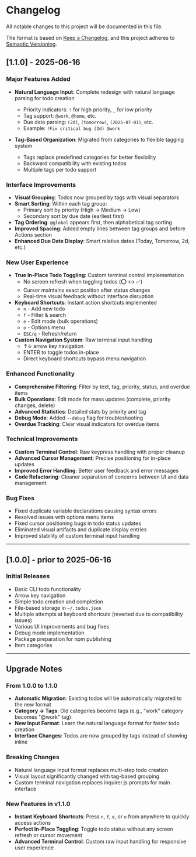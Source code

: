 # Changelog

All notable changes to this project will be documented in this file.

The format is based on [Keep a Changelog](https://keepachangelog.com/en/1.0.0/),
and this project adheres to [Semantic Versioning](https://semver.org/spec/v2.0.0.html).

## [1.1.0] - 2025-06-16

### Major Features Added
- **Natural Language Input**: Complete redesign with natural language parsing for todo creation
  - Priority indicators: `!` for high priority, `_` for low priority
  - Tag support: `@work`, `@home`, etc.
  - Due date parsing: `(2d)`, `(tomorrow)`, `(2025-07-01)`, etc.
  - Example: `!Fix critical bug (2d) @work`

- **Tag-Based Organization**: Migrated from categories to flexible tagging system
  - Tags replace predefined categories for better flexibility
  - Backward compatibility with existing todos
  - Multiple tags per todo support

### Interface Improvements
- **Visual Grouping**: Todos now grouped by tags with visual separators
- **Smart Sorting**: Within each tag group:
  - Primary sort by priority (High → Medium → Low)
  - Secondary sort by due date (earliest first)
- **Tag Ordering**: `@global` appears first, then alphabetical tag sorting
- **Improved Spacing**: Added empty lines between tag groups and before Actions section
- **Enhanced Due Date Display**: Smart relative dates (Today, Tomorrow, 2d, etc.)

### New User Experience
- **True In-Place Todo Toggling**: Custom terminal control implementation
  - No screen refresh when toggling todos (⭕ ↔ ✅)
  - Cursor maintains exact position after status changes
  - Real-time visual feedback without interface disruption
- **Keyboard Shortcuts**: Instant action shortcuts implemented
  - `n` - Add new todo
  - `f` - Filter & search
  - `e` - Edit mode (bulk operations)
  - `o` - Options menu
  - `ESC/q` - Refresh/return
- **Custom Navigation System**: Raw terminal input handling
  - ↑↓ arrow key navigation
  - ENTER to toggle todos in-place
  - Direct keyboard shortcuts bypass menu navigation

### Enhanced Functionality
- **Comprehensive Filtering**: Filter by text, tag, priority, status, and overdue items
- **Bulk Operations**: Edit mode for mass updates (complete, priority changes, delete)
- **Advanced Statistics**: Detailed stats by priority and tag
- **Debug Mode**: Added `--debug` flag for troubleshooting
- **Overdue Tracking**: Clear visual indicators for overdue items

### Technical Improvements
- **Custom Terminal Control**: Raw keypress handling with proper cleanup
- **Advanced Cursor Management**: Precise positioning for in-place updates
- **Improved Error Handling**: Better user feedback and error messages
- **Code Refactoring**: Cleaner separation of concerns between UI and data management

### Bug Fixes
- Fixed duplicate variable declarations causing syntax errors
- Resolved issues with options menu items
- Fixed cursor positioning bugs in todo status updates
- Eliminated visual artifacts and duplicate display entries
- Improved stability of custom terminal input handling

---

## [1.0.0] - prior to 2025-06-16

### Initial Releases
- Basic CLI todo functionality
- Arrow key navigation
- Simple todo creation and completion
- File-based storage in `~/.todos.json`
- Multiple attempts at keyboard shortcuts (reverted due to compatibility issues)
- Various UI improvements and bug fixes
- Debug mode implementation
- Package preparation for npm publishing
- Item categories

---

## Upgrade Notes

### From 1.0.0 to 1.1.0
- **Automatic Migration**: Existing todos will be automatically migrated to the new format
- **Category → Tags**: Old categories become tags (e.g., "work" category becomes "@work" tag)
- **New Input Format**: Learn the natural language format for faster todo creation
- **Interface Changes**: Todos are now grouped by tags instead of showing inline

### Breaking Changes
- Natural language input format replaces multi-step todo creation
- Visual layout significantly changed with tag-based grouping
- Custom terminal navigation replaces inquirer.js prompts for main interface

### New Features in v1.1.0
- **Instant Keyboard Shortcuts**: Press `n`, `f`, `e`, or `o` from anywhere to quickly access actions
- **Perfect In-Place Toggling**: Toggle todo status without any screen refresh or cursor movement
- **Advanced Terminal Control**: Custom raw input handling for responsive user experience
